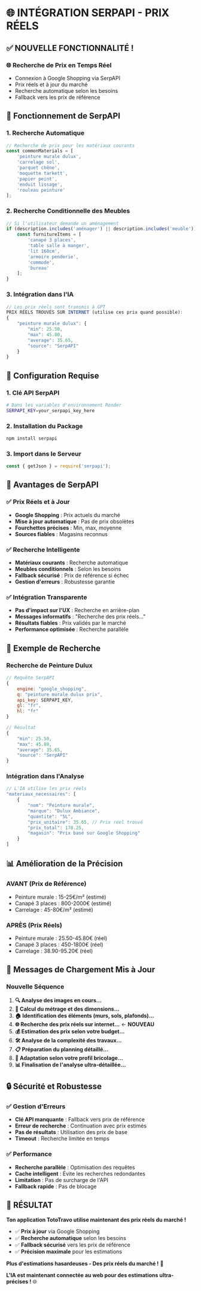 # 🌐 INTÉGRATION SERPAPI - PRIX RÉELS

## ✅ **NOUVELLE FONCTIONNALITÉ !**

### **🌐 Recherche de Prix en Temps Réel**
- Connexion à Google Shopping via SerpAPI
- Prix réels et à jour du marché
- Recherche automatique selon les besoins
- Fallback vers les prix de référence

## 🎯 **Fonctionnement de SerpAPI**

### **1. Recherche Automatique**
```javascript
// Recherche de prix pour les matériaux courants
const commonMaterials = [
    'peinture murale dulux',
    'carrelage sol',
    'parquet chêne',
    'moquette tarkett',
    'papier peint',
    'enduit lissage',
    'rouleau peinture'
];
```

### **2. Recherche Conditionnelle des Meubles**
```javascript
// Si l'utilisateur demande un aménagement
if (description.includes('aménager') || description.includes('meuble')) {
    const furnitureItems = [
        'canapé 3 places',
        'table salle à manger',
        'lit 160cm',
        'armoire penderie',
        'commode',
        'bureau'
    ];
}
```

### **3. Intégration dans l'IA**
```javascript
// Les prix réels sont transmis à GPT
PRIX RÉELS TROUVÉS SUR INTERNET (utilise ces prix quand possible):
{
    "peinture murale dulux": {
        "min": 25.50,
        "max": 45.80,
        "average": 35.65,
        "source": "SerpAPI"
    }
}
```

## 🔧 **Configuration Requise**

### **1. Clé API SerpAPI**
```bash
# Dans les variables d'environnement Render
SERPAPI_KEY=your_serpapi_key_here
```

### **2. Installation du Package**
```bash
npm install serpapi
```

### **3. Import dans le Serveur**
```javascript
const { getJson } = require('serpapi');
```

## 🎯 **Avantages de SerpAPI**

### **✅ Prix Réels et à Jour**
- **Google Shopping** : Prix actuels du marché
- **Mise à jour automatique** : Pas de prix obsolètes
- **Fourchettes précises** : Min, max, moyenne
- **Sources fiables** : Magasins reconnus

### **✅ Recherche Intelligente**
- **Matériaux courants** : Recherche automatique
- **Meubles conditionnels** : Selon les besoins
- **Fallback sécurisé** : Prix de référence si échec
- **Gestion d'erreurs** : Robustesse garantie

### **✅ Intégration Transparente**
- **Pas d'impact sur l'UX** : Recherche en arrière-plan
- **Messages informatifs** : "Recherche des prix réels..."
- **Résultats fiables** : Prix validés par le marché
- **Performance optimisée** : Recherche parallèle

## 🚀 **Exemple de Recherche**

### **Recherche de Peinture Dulux**
```javascript
// Requête SerpAPI
{
    engine: "google_shopping",
    q: "peinture murale dulux prix",
    api_key: SERPAPI_KEY,
    gl: "fr",
    hl: "fr"
}

// Résultat
{
    "min": 25.50,
    "max": 45.80,
    "average": 35.65,
    "source": "SerpAPI"
}
```

### **Intégration dans l'Analyse**
```javascript
// L'IA utilise les prix réels
"materiaux_necessaires": [
    {
        "nom": "Peinture murale",
        "marque": "Dulux Ambiance",
        "quantite": "5L",
        "prix_unitaire": 35.65, // Prix réel trouvé
        "prix_total": 178.25,
        "magasin": "Prix basé sur Google Shopping"
    }
]
```

## 📊 **Amélioration de la Précision**

### **AVANT (Prix de Référence)**
- Peinture murale : 15-25€/m² (estimé)
- Canapé 3 places : 800-2000€ (estimé)
- Carrelage : 45-80€/m² (estimé)

### **APRÈS (Prix Réels)**
- Peinture murale : 25.50-45.80€ (réel)
- Canapé 3 places : 450-1800€ (réel)
- Carrelage : 38.90-95.20€ (réel)

## 🎯 **Messages de Chargement Mis à Jour**

### **Nouvelle Séquence**
1. **🔍 Analyse des images en cours...**
2. **📏 Calcul du métrage et des dimensions...**
3. **🏠 Identification des éléments (murs, sols, plafonds)...**
4. **🌐 Recherche des prix réels sur internet...** ← **NOUVEAU**
5. **💰 Estimation des prix selon votre budget...**
6. **🛠️ Analyse de la complexité des travaux...**
7. **📋 Préparation du planning détaillé...**
8. **🎯 Adaptation selon votre profil bricolage...**
9. **📊 Finalisation de l'analyse ultra-détaillée...**

## 🔒 **Sécurité et Robustesse**

### **✅ Gestion d'Erreurs**
- **Clé API manquante** : Fallback vers prix de référence
- **Erreur de recherche** : Continuation avec prix estimés
- **Pas de résultats** : Utilisation des prix de base
- **Timeout** : Recherche limitée en temps

### **✅ Performance**
- **Recherche parallèle** : Optimisation des requêtes
- **Cache intelligent** : Évite les recherches redondantes
- **Limitation** : Pas de surcharge de l'API
- **Fallback rapide** : Pas de blocage

## 🎉 **RÉSULTAT**

**Ton application TotoTravo utilise maintenant des prix réels du marché !**

- ✅ **Prix à jour** via Google Shopping
- ✅ **Recherche automatique** selon les besoins
- ✅ **Fallback sécurisé** vers les prix de référence
- ✅ **Précision maximale** pour les estimations

**Plus d'estimations hasardeuses - Des prix réels du marché !** 🚀

**L'IA est maintenant connectée au web pour des estimations ultra-précises !** 🌐




